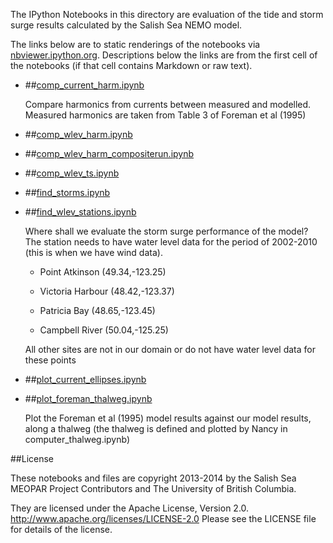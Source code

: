 The IPython Notebooks in this directory are evaluation of the
tide and storm surge results calculated by the Salish Sea NEMO model.

The links below are to static renderings of the notebooks via
[nbviewer.ipython.org](http://nbviewer.ipython.org/).
Descriptions below the links are from the first cell of the notebooks
(if that cell contains Markdown or raw text).

* ##[comp_current_harm.ipynb](http://nbviewer.ipython.org/urls/bitbucket.org/salishsea/tools/raw/tip/compare_tides/comp_current_harm.ipynb)  
    
    Compare harmonics from currents between measured and modelled. Measured harmonics are taken from Table 3 of Foreman et al (1995)  


* ##[comp_wlev_harm.ipynb](http://nbviewer.ipython.org/urls/bitbucket.org/salishsea/tools/raw/tip/compare_tides/comp_wlev_harm.ipynb)  
    
* ##[comp_wlev_harm_compositerun.ipynb](http://nbviewer.ipython.org/urls/bitbucket.org/salishsea/tools/raw/tip/compare_tides/comp_wlev_harm_compositerun.ipynb)  
    
* ##[comp_wlev_ts.ipynb](http://nbviewer.ipython.org/urls/bitbucket.org/salishsea/tools/raw/tip/compare_tides/comp_wlev_ts.ipynb)  
    
* ##[find_storms.ipynb](http://nbviewer.ipython.org/urls/bitbucket.org/salishsea/tools/raw/tip/compare_tides/find_storms.ipynb)  
    
* ##[find_wlev_stations.ipynb](http://nbviewer.ipython.org/urls/bitbucket.org/salishsea/tools/raw/tip/compare_tides/find_wlev_stations.ipynb)  
    
    Where shall we evaluate the storm surge performance of the model? The station needs to have water level data for the period of 2002-2010 (this is when we have wind data).  
      
    * Point Atkinson (49.34,-123.25)  
      
    * Victoria Harbour (48.42,-123.37)  
      
    * Patricia Bay (48.65,-123.45)  
      
    * Campbell River (50.04,-125.25)  
      
    All other sites are not in our domain or do not have water level data for these points  

* ##[plot_current_ellipses.ipynb](http://nbviewer.ipython.org/urls/bitbucket.org/salishsea/tools/raw/tip/compare_tides/plot_current_ellipses.ipynb)  
    
* ##[plot_foreman_thalweg.ipynb](http://nbviewer.ipython.org/urls/bitbucket.org/salishsea/tools/raw/tip/compare_tides/plot_foreman_thalweg.ipynb)  
    
    Plot the Foreman et al (1995) model results against our model results, along a thalweg (the thalweg is defined and plotted by Nancy in computer_thalweg.ipynb)  


##License

These notebooks and files are copyright 2013-2014
by the Salish Sea MEOPAR Project Contributors
and The University of British Columbia.

They are licensed under the Apache License, Version 2.0.
http://www.apache.org/licenses/LICENSE-2.0
Please see the LICENSE file for details of the license.
